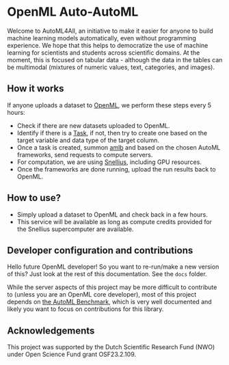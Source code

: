 # OpenML Auto-AutoML
Welcome to AutoML4All, an initiative to make it easier for anyone to build machine learning models automatically, even without programming experience. We hope that this helps to democratize the use of machine learning for scientists and students across scientific domains. At the moment, this is focused on tabular data  - although the data in the tables can be multimodal (mixtures of numeric values, text, categories, and images).

## How it works

If anyone uploads a dataset to [OpenML](https://openml.org), we perform these steps every 5 hours:  
- Check if there are new datasets uploaded to OpenML.
- Identify if there is a [Task](https://openml.github.io/openml-python/main/usage.html#key-concepts), if not, then try to create one based on the target variable and data type of the target column.
- Once a task is created, summon [amlb](https://github.com/openml/automlbenchmark) and based on the chosen AutoML frameworks, send requests to compute servers.
- For computation, we are using [Snellius](https://servicedesk.surf.nl/wiki/spaces/WIKI/pages/30660184/Snellius), including GPU resources.
- Once the frameworks are done running, upload the run results back to OpenML.

## How to use?
- Simply upload a dataset to OpenML and check back in a few hours.
- This service will be available as long as compute credits provided for the Snellius supercomputer are available.

## Developer configuration and contributions
Hello future OpenML developer! So you want to re-run/make a new version of this? Just look at the rest of this documentation. See the `docs` folder.

While the server aspects of this project may be more difficult to contribute to (unless you are an OpenML core developer), most of this project depends on
[the AutoML Benchmark](https://github.com/openml/automlbenchmark), which is very well documented and likely you want to focus on contributions for this library.

## Acknowledgements
This project was supported by the Dutch Scientific Research Fund (NWO) under Open Science Fund grant OSF23.2.109.
